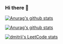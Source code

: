 ### Hi there 👋

<!--
**dmitrii-esin/dmitrii-esin** is a ✨ _special_ ✨ repository because its `README.md` (this file) appears on your GitHub profile.

Here are some ideas to get you started:

- 🔭 I’m currently working on ...
- 🌱 I’m currently learning ...
- 👯 I’m looking to collaborate on ...
- 🤔 I’m looking for help with ...
- 💬 Ask me about ...
- 📫 How to reach me: ...
- 😄 Pronouns: ...
- ⚡ Fun fact: ...
-->

[![Anurag's github stats](https://github-readme-stats.vercel.app/api?username=dmitrii-esin&show_icons=true&theme=dracula)](https://github.com/anuraghazra/github-readme-stats)

[![Anurag's github stats](https://github-readme-stats.vercel.app/api/top-langs/?username=dmitrii-esin&langs_count=8)](https://github.com/anuraghazra/github-readme-stats)

[![dmitrii's LeetCode stats](https://leetcode-stats-six.vercel.app/?username=sunndeath)](https://github.com/KnlnKS/leetcode-stats)





